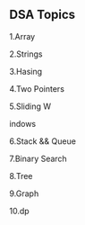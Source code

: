 ## DSA Topics

1.Array

2.Strings




3.Hasing

4.Two Pointers










































5.Sliding W

indows








6.Stack && Queue




7.Binary Search

8.Tree

9.Graph

10.dp
